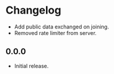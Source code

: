 # Changelog

- Add public data exchanged on joining.
- Removed rate limiter from server.

## 0.0.0

- Initial release.
